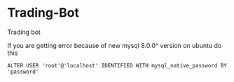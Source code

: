 # Trading-Bot
Trading bot 

If you are getting error because of new mysql 8.0.0^ version on ubuntu do this

``` mysql
ALTER USER 'root'@'localhost' IDENTIFIED WITH mysql_native_password BY 'password'
```

